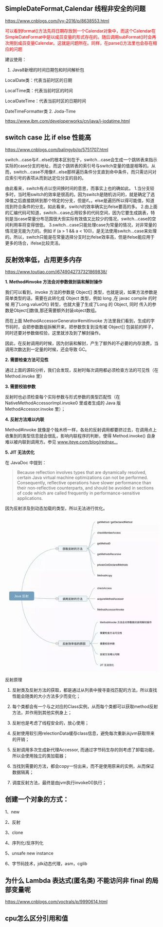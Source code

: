 ## SimpleDateFormat,Calendar 线程非安全的问题

https://www.cnblogs.com/lyy-2016/p/8638553.html

<font color='red'>可以看到format()方法先将日期存放到一个Calendar对象中，而这个Calendar在SimpleDateFormat中是以成员变量的形式存在的。随后调用subFormat()时会再次用到成员变量Calendar。这就是问题所在。同样，在parse()方法里也会存在相应的问题</font>

建议使用：

1.  Java8新增的时间日期包和时间解析包

LocalDate类：代表当前时区的日期

LocalTime类：代表当前时区的时间

LocalDateTime：代表当前时区的日期时间

DateTimeFormatter类
2. Joda-Time 

https://www.ibm.com/developerworks/cn/java/j-jodatime.html



## switch case 比 if  else 性能高

https://www.cnblogs.com/balingybj/p/5751707.html

switch...case与if...else的根本区别在于，switch...case会生成一个跳转表来指示实际的case分支的地址，而这个跳转表的索引号与switch变量的值是相等的。从而，switch...case不用像if...else那样遍历条件分支直到命中条件，而只需访问对应索引号的表项从而到达定位分支的目的。

由此看来，switch有点以空间换时间的意思，而事实上也的确如此。
1.当分支较多时，当时用switch的效率是很高的。因为switch是随机访问的，就是确定了选择值之后直接跳转到那个特定的分支，但是if。。else是遍历所以得可能值，知道找到符合条件的分支。如此看来，switch的效率确实比ifelse要高的多。
2.由上面的汇编代码可知道，switch...case占用较多的代码空间，因为它要生成跳表，特别是当case常量分布范围很大但实际有效值又比较少的情况，switch...case的空间利用率将变得很低。
3.switch...case只能处理case为常量的情况，对非常量的情况是无能为力的。例如 if (a > 1 && a < 100)，是无法使用switch...case来处理的。所以，switch只能是在常量选择分支时比ifelse效率高，但是ifelse能应用于更多的场合，ifelse比较灵活。

## 反射效率低，占用更多内存



https://www.toutiao.com/i6749042737321869838/

**1. Method#invoke 方法会对参数做封装和解封操作**

我们可以看到，invoke 方法的参数是 Object[] 类型，也就是说，如果方法参数是简单类型的话，需要在此转化成 Object 类型，例如 long ,在 javac compile 的时候 用了Long.valueOf() 转型，也就大量了生成了Long 的 Object, 同时 传入的参数是Object[]数值,那还需要额外封装object数组。

而在上面 MethodAccessorGenerator#emitInvoke 方法里我们看到，生成的字节码时，会把参数数组拆解开来，把参数恢复到没有被 Object[] 包装前的样子，同时还要对参数做校验，这里就涉及到了解封操作。

因此，在反射调用的时候，因为封装和解封，产生了额外的不必要的内存浪费，当调用次数达到一定量的时候，还会导致 GC。

**2. 需要检查方法可见性**

通过上面的源码分析，我们会发现，反射时每次调用都必须检查方法的可见性（在 Method.invoke 里）

**3. 需要校验参数**

反射时也必须检查每个实际参数与形式参数的类型匹配性（在NativeMethodAccessorImpl.invoke0 里或者生成的 Java 版 MethodAccessor.invoke 里）；

**4. 反射方法难以内联**

Method#invoke 就像是个独木桥一样，各处的反射调用都要挤过去，在调用点上收集到的类型信息就会很乱，影响内联程序的判断，使得 Method.invoke() 自身难以被内联到调用方。参见 www.iteye.com/blog/rednax…

**5. JIT 无法优化**

在 JavaDoc 中提到：

> Because reflection involves types that are dynamically resolved, certain Java virtual machine optimizations can not be performed. Consequently, reflective operations have slower performance than their non-reflective counterparts, and should be avoided in sections of code which are called frequently in performance-sensitive applications.

因为反射涉及到动态加载的类型，所以无法进行优化。

![](..\img\java\reflection.jpg)

反射原理

1. 反射类及反射方法的获取，都是通过从列表中搜寻查找匹配的方法，所以查找性能会随类的大小方法多少而变化；

  2. 每个类都会有一个与之对应的Class实例，从而每个类都可以获取method反射方法，并作用到其他实例身上；

3. 反射也是考虑了线程安全的，放心使用；

4. 反射使用软引用relectionData缓存class信息，避免每次重新从jvm获取带来的开销；

5. 反射调用多次生成新代理Accessor, 而通过字节码生存的则考虑了卸载功能，所以会使用独立的类加载器；

6. 当找到需要的方法，都会copy一份出来，而不是使用原来的实例，从而保证数据隔离；

7. 调度反射方法，最终是由jvm执行invoke0()执行；



## 创建一个对象的方式：

1、new

2、反射

3、clone

4、序列化/反序列化

5、unsafe new instance

6、字节码技术，jdk动态代理，asm，cglib



## 为什么 Lambda 表达式(匿名类) 不能访问非 final 的局部变量呢

https://www.cnblogs.com/voctrals/p/9990614.html



## cpu怎么区分引用和值



